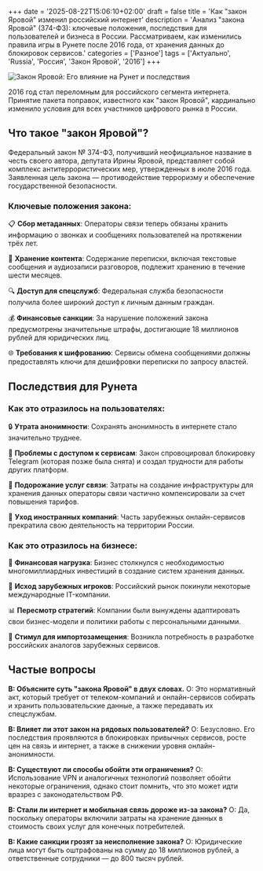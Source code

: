 +++
date = '2025-08-22T15:06:10+02:00'
draft = false
title = 'Как "закон Яровой" изменил российский интернет'
description = 'Анализ "закона Яровой" (374-ФЗ): ключевые положения, последствия для пользователей и бизнеса в России. Рассматриваем, как изменились правила игры в Рунете после 2016 года, от хранения данных до блокировок сервисов.'
categories = ['Разное']
tags = ['Актуально', 'Russia', 'Россия', 'Закон Яровой', '2016']
+++

![Закон Яровой: Его влияние на Рунет и последствия](https://imagestoring.fra1.cdn.digitaloceanspaces.com/F3816D2B-3D04-494F-816E-59FD75EC552D.png)

2016 год стал переломным для российского сегмента интернета. Принятие пакета поправок, известного как "закон Яровой", кардинально изменило условия для всех участников цифрового рынка в России.

## Что такое "закон Яровой"?

Федеральный закон № 374-ФЗ, получивший неофициальное название в честь своего автора, депутата Ирины Яровой, представляет собой комплекс антитеррористических мер, утвержденных в июле 2016 года. Заявленная цель закона — противодействие терроризму и обеспечение государственной безопасности.

### Ключевые положения закона:

📋 **Сбор метаданных**: Операторы связи теперь обязаны хранить информацию о звонках и сообщениях пользователей на протяжении трёх лет.

📨 **Хранение контента**: Содержание переписки, включая текстовые сообщения и аудиозаписи разговоров, подлежит хранению в течение шести месяцев.

🔍 **Доступ для спецслужб**: Федеральная служба безопасности получила более широкий доступ к личным данным граждан.

💰 **Финансовые санкции**: За нарушение положений закона предусмотрены значительные штрафы, достигающие 18 миллионов рублей для юридических лиц.

🌐 **Требования к шифрованию**: Сервисы обмена сообщениями должны предоставлять ключи для дешифровки переписки по запросу властей.

## Последствия для Рунета

### Как это отразилось на пользователях:

🔒 **Утрата анонимности**: Сохранять анонимность в интернете стало значительно труднее.

📱 **Проблемы с доступом к сервисам**: Закон спровоцировал блокировку Telegram (которая позже была снята) и создал трудности для работы других платформ.

💸 **Подорожание услуг связи**: Затраты на создание инфраструктуры для хранения данных операторы связи частично компенсировали за счет повышения тарифов.

🚫 **Уход иностранных компаний**: Часть зарубежных онлайн-сервисов прекратила свою деятельность на территории России.

### Как это отразилось на бизнесе:

💼 **Финансовая нагрузка**: Бизнес столкнулся с необходимостью многомиллиардных инвестиций в создание систем хранения данных.

🏢 **Исход зарубежных игроков**: Российский рынок покинули некоторые международные IT-компании.

📊 **Пересмотр стратегий**: Компании были вынуждены адаптировать свои бизнес-модели и политики работы с персональными данными.

🔧 **Стимул для импортозамещения**: Возникла потребность в разработке российских аналогов зарубежных сервисов.

## Частые вопросы

**В: Объясните суть "закона Яровой" в двух словах.**
О: Это нормативный акт, который требует от телеком-компаний и онлайн-сервисов собирать и хранить пользовательские данные, а также передавать их спецслужбам.

**В: Влияет ли этот закон на рядовых пользователей?**
О: Безусловно. Его последствия проявляются в блокировках привычных сервисов, росте цен на связь и интернет, а также в снижении уровня онлайн-анонимности.

**В: Существуют ли способы обойти эти ограничения?**
О: Использование VPN и аналогичных технологий позволяет обойти некоторые ограничения, однако стоит помнить, что это может идти вразрез с законодательством РФ.

**В: Стали ли интернет и мобильная связь дороже из-за закона?**
О: Да, поскольку операторы включили затраты на хранение данных в стоимость своих услуг для конечных потребителей.

**В: Какие санкции грозят за неисполнение закона?**
О: Юридические лица могут быть оштрафованы на сумму до 18 миллионов рублей, а ответственные сотрудники — до 800 тысяч рублей.